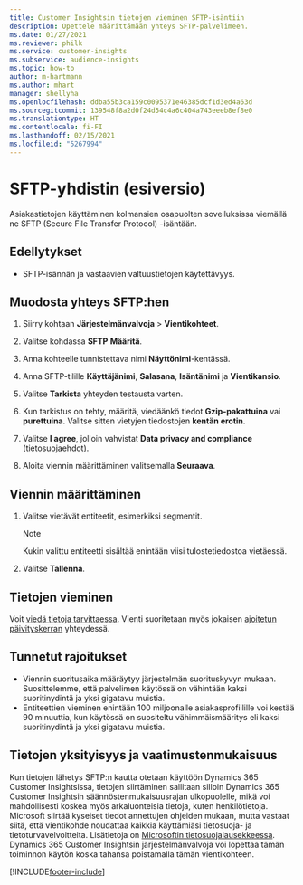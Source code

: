 ```yaml
---
title: Customer Insightsin tietojen vieminen SFTP-isäntiin
description: Opettele määrittämään yhteys SFTP-palvelimeen.
ms.date: 01/27/2021
ms.reviewer: philk
ms.service: customer-insights
ms.subservice: audience-insights
ms.topic: how-to
author: m-hartmann
ms.author: mhart
manager: shellyha
ms.openlocfilehash: ddba55b3ca159c0095371e46385dcf1d3ed4a63d
ms.sourcegitcommit: 139548f8a2d0f24d54c4a6c404a743eeeb8ef8e0
ms.translationtype: HT
ms.contentlocale: fi-FI
ms.lasthandoff: 02/15/2021
ms.locfileid: "5267994"
---
```

# <a name="connector-for-sftp-preview"></a>SFTP-yhdistin (esiversio)

Asiakastietojen käyttäminen kolmansien osapuolten sovelluksissa viemällä ne SFTP (Secure File Transfer Protocol) -isäntään.

## <a name="prerequisites"></a>Edellytykset

- SFTP-isännän ja vastaavien valtuustietojen käytettävyys.

## <a name="connect-to-sftp"></a>Muodosta yhteys SFTP:hen

1. Siirry kohtaan **Järjestelmänvalvoja** > **Vientikohteet**.

1. Valitse kohdassa **SFTP** **Määritä**.

1. Anna kohteelle tunnistettava nimi **Näyttönimi**-kentässä.

1. Anna SFTP-tilille **Käyttäjänimi**, **Salasana**, **Isäntänimi** ja **Vientikansio**.

1. Valitse **Tarkista** yhteyden testausta varten.

1. Kun tarkistus on tehty, määritä, viedäänkö tiedot **Gzip-pakattuina** vai **purettuina**. Valitse sitten vietyjen tiedostojen **kentän erotin**.

1. Valitse **I agree**, jolloin vahvistat **Data privacy and compliance** (tietosuojaehdot).

1. Aloita viennin määrittäminen valitsemalla **Seuraava**.

## <a name="configure-the-export"></a>Viennin määrittäminen

1. Valitse vietävät entiteetit, esimerkiksi segmentit.

   > [!NOTE]
   > Kukin valittu entiteetti sisältää enintään viisi tulostetiedostoa vietäessä. 

1. Valitse **Tallenna**.

## <a name="export-the-data"></a>Tietojen vieminen

Voit [viedä tietoja tarvittaessa](export-destinations.md). Vienti suoritetaan myös jokaisen [ajoitetun päivityskerran](system.md#schedule-tab) yhteydessä.

## <a name="known-limitations"></a>Tunnetut rajoitukset

- Viennin suoritusaika määräytyy järjestelmän suorituskyvyn mukaan. Suosittelemme, että palvelimen käytössä on vähintään kaksi suoritinydintä ja yksi gigatavu muistia. 
- Entiteettien vieminen enintään 100 miljoonalle asiakasprofiilille voi kestää 90 minuuttia, kun käytössä on suositeltu vähimmäismääritys eli kaksi suoritinydintä ja yksi gigatavu muistia. 

## <a name="data-privacy-and-compliance"></a>Tietojen yksityisyys ja vaatimustenmukaisuus

Kun tietojen lähetys SFTP:n kautta otetaan käyttöön Dynamics 365 Customer Insightsissa, tietojen siirtäminen sallitaan silloin Dynamics 365 Customer Insightsin säännöstenmukaisuusrajan ulkopuolelle, mikä voi mahdollisesti koskea myös arkaluonteisia tietoja, kuten henkilötietoja. Microsoft siirtää kyseiset tiedot annettujen ohjeiden mukaan, mutta vastaat siitä, että vientikohde noudattaa kaikkia käyttämiäsi tietosuoja- ja tietoturvavelvoitteita. Lisätietoja on [Microsoftin tietosuojalausekkeessa](https://go.microsoft.com/fwlink/?linkid=396732).
Dynamics 365 Customer Insightsin järjestelmänvalvoja voi lopettaa tämän toiminnon käytön koska tahansa poistamalla tämän vientikohteen.


[!INCLUDE[footer-include](../includes/footer-banner.md)]